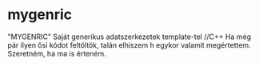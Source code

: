 # mygenric
"MYGENRIC" Saját generikus adatszerkezetek template-tel //C++
Ha még pár ilyen ősi kódot feltöltök, talán elhiszem h egykor valamit megértettem. Szeretném, ha ma is érteném.
